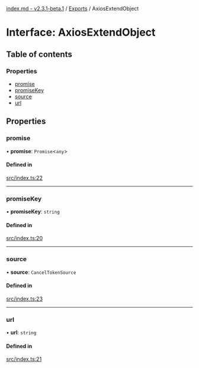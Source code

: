 [index.md - v2.3.1-beta.1](../README.md) / [Exports](../modules.md) / AxiosExtendObject

# Interface: AxiosExtendObject

## Table of contents

### Properties

- [promise](AxiosExtendObject.md#promise)
- [promiseKey](AxiosExtendObject.md#promisekey)
- [source](AxiosExtendObject.md#source)
- [url](AxiosExtendObject.md#url)

## Properties

### promise

• **promise**: `Promise`<`any`\>

#### Defined in

[src/index.ts:22](https://github.com/saqqdy/axios-ex/blob/99f1fa6/src/index.ts#L22)

---

### promiseKey

• **promiseKey**: `string`

#### Defined in

[src/index.ts:20](https://github.com/saqqdy/axios-ex/blob/99f1fa6/src/index.ts#L20)

---

### source

• **source**: `CancelTokenSource`

#### Defined in

[src/index.ts:23](https://github.com/saqqdy/axios-ex/blob/99f1fa6/src/index.ts#L23)

---

### url

• **url**: `string`

#### Defined in

[src/index.ts:21](https://github.com/saqqdy/axios-ex/blob/99f1fa6/src/index.ts#L21)
